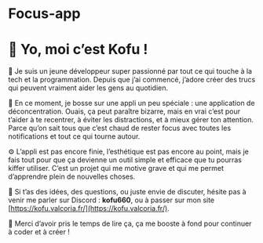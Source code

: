 # Focus-app

# 👋 Yo, moi c’est Kofu !

🚀 Je suis un jeune développeur super passionné par tout ce qui touche à la tech et la programmation. Depuis que j’ai commencé, j’adore créer des trucs qui peuvent vraiment aider les gens au quotidien.

🧠 En ce moment, je bosse sur une appli un peu spéciale : une application de déconcentration. Ouais, ça peut paraître bizarre, mais en vrai c’est pour t’aider à te recentrer, à éviter les distractions, et à mieux gérer ton attention. Parce qu’on sait tous que c’est chaud de rester focus avec toutes les notifications et tout ce qui tourne autour.

⚙️ L’appli est pas encore finie, l’esthétique est pas encore au point, mais je fais tout pour que ça devienne un outil simple et efficace que tu pourras kiffer utiliser. C’est un projet qui me motive grave et qui me permet d’apprendre plein de nouvelles choses.

💬 Si t’as des idées, des questions, ou juste envie de discuter, hésite pas à venir me parler sur Discord : **kofu660**, ou à passer sur mon site [https://kofu.valcoria.fr/](https://kofu.valcoria.fr/).

🙏 Merci d’avoir pris le temps de lire ça, ça me booste à fond pour continuer à coder et à créer !

